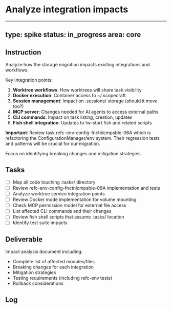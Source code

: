 # Analyze integration impacts

---
type: spike
status: in_progress
area: core
---


## Instruction
Analyze how the storage migration impacts existing integrations and workflows.

Key integration points:
1. **Worktree workflows**: How worktrees will share task visibility
2. **Docker execution**: Container access to ~/.scopecraft
3. **Session management**: Impact on .sessions/ storage (should it move too?)
4. **MCP server**: Changes needed for AI agents to access external paths
5. **CLI commands**: Impact on task listing, creation, updates
6. **Fish shell integration**: Updates to tw-start.fish and related scripts

**Important**: Review task refc-env-config-fnctnlcmpsble-06A which is refactoring the ConfigurationManager/env system. Their regression tests and patterns will be crucial for our migration.

Focus on identifying breaking changes and mitigation strategies.

## Tasks
- [ ] Map all code touching .tasks/ directory
- [ ] Review refc-env-config-fnctnlcmpsble-06A implementation and tests
- [ ] Analyze worktree service integration points
- [ ] Review Docker mode implementation for volume mounting
- [ ] Check MCP permission model for external file access
- [ ] List affected CLI commands and their changes
- [ ] Review fish shell scripts that assume .tasks/ location
- [ ] Identify test suite impacts

## Deliverable
Impact analysis document including:
- Complete list of affected modules/files
- Breaking changes for each integration
- Mitigation strategies
- Testing requirements (including refc-env tests)
- Rollback considerations

## Log
